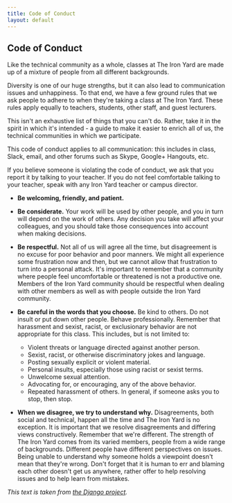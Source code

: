 ```yaml
---
title: Code of Conduct
layout: default
---
```


## Code of Conduct

Like the technical community as a whole, classes at The Iron Yard are made up of a mixture of people from all different backgrounds.

Diversity is one of our huge strengths, but it can also lead to communication issues and unhappiness. To that end, we have a few ground rules that we ask people to adhere to when they're taking a class at The Iron Yard. These rules apply equally to teachers, students, other staff, and guest lecturers.

This isn't an exhaustive list of things that you can't do. Rather, take it in the spirit in which it's intended - a guide to make it easier to enrich all of us, the technical communities in which we participate.

This code of conduct applies to all communication: this includes in class, Slack, email, and other forums such as Skype, Google+ Hangouts, etc.

If you believe someone is violating the code of conduct, we ask that you report it by talking to your teacher. If you do not feel comfortable talking to your teacher, speak with any Iron Yard teacher or campus director.

*   **Be welcoming, friendly, and patient.**

*   **Be considerate.** Your work will be used by other people, and you in turn will depend on the work of others. Any decision you take will affect your colleagues, and you should take those consequences into account when making decisions.

*   **Be respectful.** Not all of us will agree all the time, but disagreement is no excuse for poor behavior and poor manners. We might all experience some frustration now and then, but we cannot allow that frustration to turn into a personal attack. It's important to remember that a community where people feel uncomfortable or threatened is not a productive one. Members of the Iron Yard community should be respectful when dealing with other members as well as with people outside the Iron Yard community.

*   **Be careful in the words that you choose.** Be kind to others. Do not insult or put down other people. Behave professionally. Remember that harassment and sexist, racist, or exclusionary behavior are not appropriate for this class. This includes, but is not limited to:

    *   Violent threats or language directed against another person.
    *   Sexist, racist, or otherwise discriminatory jokes and language.
    *   Posting sexually explicit or violent material.
    *   Personal insults, especially those using racist or sexist terms.
    *   Unwelcome sexual attention.
    *   Advocating for, or encouraging, any of the above behavior.
    *   Repeated harassment of others. In general, if someone asks you to stop, then stop.

*   **When we disagree, we try to understand why.** Disagreements, both social and technical, happen all the time and The Iron Yard is no exception. It is important that we resolve disagreements and differing views constructively. Remember that we're different. The strength of The Iron Yard comes from its varied members, people from a wide range of backgrounds. Different people have different perspectives on issues. Being unable to understand why someone holds a viewpoint doesn't mean that they're wrong. Don't forget that it is human to err and blaming each other doesn't get us anywhere, rather offer to help resolving issues and to help learn from mistakes.

_This text is taken from [the Django project](https://www.djangoproject.com/conduct/)._
